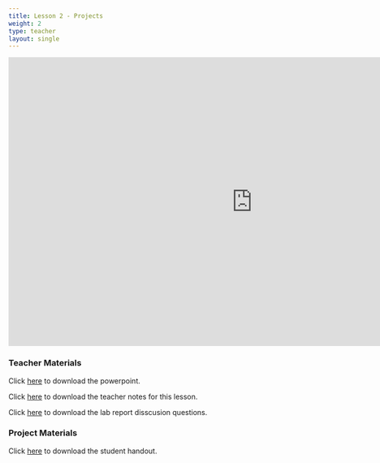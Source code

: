 ```yaml
---
title: Lesson 2 - Projects
weight: 2
type: teacher
layout: single
---
```


<iframe src="https://docs.google.com/presentation/d/e/2PACX-1vT1HVacWBZva8kcDFOEKlrUqgggmxNBMvDF3tG5icS_nUmZkX2t4KwuqbEgcPixHukEvZ7irZajod9X/embed?start=false&loop=false&delayms=3000" frameborder="0" width="960" height="569" allowfullscreen="true" mozallowfullscreen="true" webkitallowfullscreen="true"></iframe>

### Teacher Materials

Click <a href="https://docs.google.com/presentation/d/1fP1OkEelpVlWgN5xtGqVVtZ6UnMJatrLYt9Uya-9oWI/edit?usp=sharing" target="_blank">here</a> to download the powerpoint.

Click <a href="https://docs.google.com/document/d/1YEn8cKPG5xKa3me8dbFrsvCL839GIAnovkfuk11IKAk/edit?usp=sharing" target="_blank">here</a> to download the teacher notes for this lesson.

Click <a href="https://docs.google.com/document/d/1_-Xga-b6vBUg7cLTlr5IeEK0ZUiEiKPGHrmvMv5QFe0/edit?usp=sharing" target="_blank">here</a> to download the lab report disscusion questions.

### Project Materials

Click <a href="https://docs.google.com/document/d/1xtprOb3WXwu5z37Cvucf4x1XADlX1ujv-obW5MI_t1o/edit?usp=sharing" target="_blank">here</a> to download the student handout.

